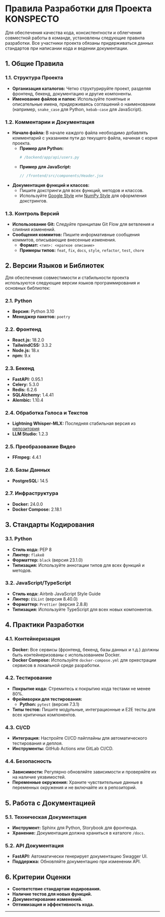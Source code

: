 # Правила Разработки для Проекта KONSPECTO

Для обеспечения качества кода, консистентности и облегчения совместной работы в команде, установлены следующие правила разработки. Все участники проекта обязаны придерживаться данных стандартов при написании кода и ведении документации.

## 1. Общие Правила

### 1.1. Структура Проекта
- **Организация каталогов:** Четко структурируйте проект, разделяя фронтенд, бекенд, документацию и другие компоненты.
- **Именование файлов и папок:** Используйте понятные и описательные имена, придерживаясь соглашений о наименовании (например, `snake_case` для Python, `kebab-case` для JavaScript).

### 1.2. Комментарии и Документация
- **Начало файла:** В начале каждого файла необходимо добавлять комментарий с указанием пути до текущего файла, начиная с корня проекта.
  - **Пример для Python:**
    ```python
    # /backend/app/api/users.py
    ```
  - **Пример для JavaScript:**
    ```javascript
    // /frontend/src/components/Header.jsx
    ```
- **Документация функций и классов:**
  - Пишите докстринги для всех функций, методов и классов.
  - Используйте [Google Style](https://sphinxcontrib-napoleon.readthedocs.io/en/latest/example_google.html) или [NumPy Style](https://numpydoc.readthedocs.io/en/latest/format.html) для оформления докстрингов.

### 1.3. Контроль Версий
- **Использование Git:** Следуйте принципам Git Flow для ветвления и слияния изменений.
- **Сообщения коммитов:** Пишите информативные сообщения коммитов, описывающие внесенные изменения.
  - **Формат:** `<тип>: <краткое описание>`
  - **Примеры типов:** `feat`, `fix`, `docs`, `style`, `refactor`, `test`, `chore`

## 2. Версии Языков и Библиотек

Для обеспечения совместимости и стабильности проекта используются следующие версии языков программирования и основных библиотек:

### 2.1. Python
- **Версия:** Python 3.10
- **Менеджер пакетов:** `poetry`

### 2.2. Фронтенд
- **React.js:** 18.2.0
- **TailwindCSS:** 3.3.2
- **Node.js:** 18.x
- **npm:** 9.x

### 2.3. Бекенд
- **FastAPI:** 0.95.1
- **Celery:** 5.3.0
- **Redis:** 6.2.6
- **SQLAlchemy:** 1.4.41
- **Alembic:** 1.10.4

### 2.4. Обработка Голоса и Текстов
- **Lightning Whisper-MLX:** Последняя стабильная версия из [репозитория](https://github.com/mustafaaljadery/lightning-whisper-mlx)
- **LLM Studio:** 1.2.3

### 2.5. Преобразование Видео
- **FFmpeg:** 4.4.1

### 2.6. Базы Данных
- **PostgreSQL:** 14.5

### 2.7. Инфраструктура
- **Docker:** 24.0.0
- **Docker Compose:** 2.18.1

## 3. Стандарты Кодирования

### 3.1. Python
- **Стиль кода:** PEP 8
- **Линтер:** `flake8`
- **Форматтер:** `black` (версия 23.1.0)
- **Типизация:** Используйте аннотации типов для всех функций и методов.

### 3.2. JavaScript/TypeScript
- **Стиль кода:** Airbnb JavaScript Style Guide
- **Линтер:** `ESLint` (версия 8.40.0)
- **Форматтер:** `Prettier` (версия 2.8.8)
- **Типизация:** Используйте TypeScript для всех новых компонентов.

## 4. Практики Разработки

### 4.1. Контейнеризация
- **Docker:** Все сервисы (фронтенд, бекенд, базы данных и т.д.) должны быть контейнеризованы с использованием Docker.
- **Docker Compose:** Используйте `docker-compose.yml` для оркестрации сервисов в локальной среде разработки.

### 4.2. Тестирование
- **Покрытие кода:** Стремитесь к покрытию кода тестами не менее 80%.
- **Фреймворки для тестирования:**
  - **Python:** `pytest` (версия 7.3.1)
- **Типы тестов:** Пишите модульные, интеграционные и E2E тесты для всех критичных компонентов.

### 4.3. CI/CD
- **Интеграция:** Настройте CI/CD пайплайны для автоматического тестирования и деплоя.
- **Инструменты:** GitHub Actions или GitLab CI/CD.

### 4.4. Безопасность
- **Зависимости:** Регулярно обновляйте зависимости и проверяйте их на наличие уязвимостей.
- **Переменные окружения:** Храните чувствительные данные в переменных окружения и не включайте их в репозиторий.

## 5. Работа с Документацией

### 5.1. Техническая Документация
- **Инструмент:** Sphinx для Python, Storybook для фронтенда.
- **Хранение:** Документация должна храниться в каталоге `/docs`.

### 5.2. API Документация
- **FastAPI:** Автоматически генерирует документацию Swagger UI.
- **Поддержка:** Обновляйте документацию при изменении API.

## 6. Критерии Оценки
- **Соответствие стандартам кодирования.**
- **Наличие тестов для новых функций.**
- **Документирование изменений.**
- **Оптимизация и эффективность кода.**
---